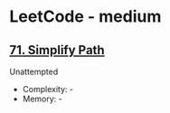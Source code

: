 # LeetCode - medium

## [71. Simplify Path](https://leetcode.com/problems/simplify-path)

Unattempted

* Complexity: -
* Memory: -
